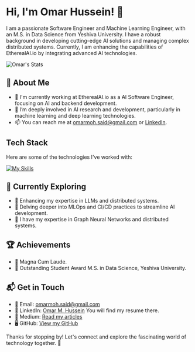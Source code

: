 # Hi, I'm Omar Hussein! 👋

I am a passionate Software Engineer and Machine Learning Engineer, with an M.S. in Data Science from Yeshiva University. I have a robust background in developing cutting-edge AI solutions and managing complex distributed systems. Currently, I am enhancing the capabilities of EtherealAI.io by integrating advanced AI technologies.

![Omar's Stats](https://github-readme-stats.vercel.app/api?username=OMS1996&theme=vue-dark&show_icons=true&hide_border=true&count_private=true)

## 🚀 About Me

- 🔭 I'm currently working at EtherealAI.io as a AI Software Engineer, focusing on AI and backend development.
- 🌱 I’m deeply involved in AI research and development, particularly in machine learning and deep learning technologies.
- 📫 You can reach me at [omarmoh.said@gmail.com](mailto:omarmoh.said@gmail.com) or [LinkedIn](https://www.linkedin.com/in/omar-m-hussein).

## Tech Stack

Here are some of the technologies I've worked with:

[![My Skills](https://skillicons.dev/icons?i=python,js,react,django,pytorch,fastapi,flask,postgres,aws,docker,git,github,vscode,notion,lambda,gitlab,huggingface,linux,eclipse)](https://skillicons.dev)


## 🌱 Currently Exploring

- 🚀 Enhancing my expertise in LLMs and distributed systems.
- 🧠 Delving deeper into MLOps and CI/CD practices to streamline AI development.
- 🚀 I have my expertise in Graph Neural Networks and distributed systems.

## 🏆 Achievements

- 🌟 Magna Cum Laude.
- 🌟 Outstanding Student Award M.S. in Data Science, Yeshiva University.

## 📬 Get in Touch

- 📨 Email: [omarmoh.said@gmail.com](mailto:omarmoh.said@gmail.com)
- 💼 LinkedIn: [Omar M. Hussein](https://www.linkedin.com/in/omar-m-hussein) You will find my resume there.
- 📝 Medium: [Read my articles](https://medium.com/@omarmoh.said)
- 🖥 GitHub: [View my GitHub](https://github.com/OMS1996)

Thanks for stopping by! Let's connect and explore the fascinating world of technology together. 🚀

